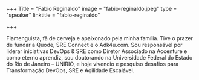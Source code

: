 +++
Title = "Fabio Reginaldo"
image = "fabio-reginaldo.jpeg"
type = "speaker"
linktitle = "fabio-reginaldo"

+++

Flamenguista, fã de cerveja e apaixonado pela minha família. Tive o prazer de fundar a Quode, SRE Connect e o Adk4u.com. Sou responsável por liderar iniciativas DevOps & SRE como Diretor Associado na Accenture e como eterno aprendiz, sou doutorando na Universidade Federal do Estado do Rio de Janeiro – UNIRIO, e hoje vivencio e pesquiso desafios para Transformação DevOps, SRE e Agilidade Escalável.

